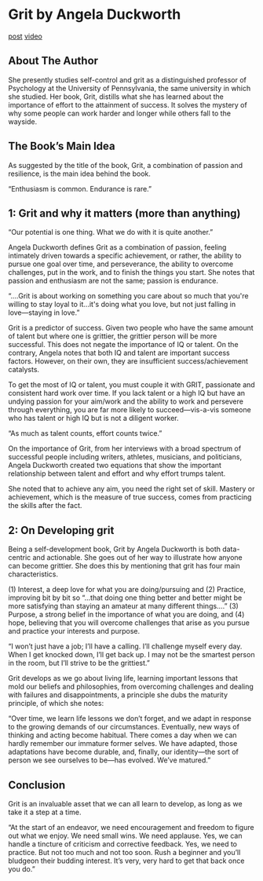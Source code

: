 # Grit by Angela Duckworth

[post](https://www.reddit.com/r/productivity/comments/b3h1pw/grit_by_angela_duckworth_animated_book_summary_i/)
[video](https://www.youtube.com/watch?v=doUSy1Eo76s)


## About The Author

She presently studies self-control and grit as a distinguished professor of Psychology at the University of Pennsylvania, the same university in which she studied. Her book, Grit, distills what she has learned about the importance of effort to the attainment of success. It solves the mystery of why some people can work harder and longer while others fall to the wayside.


## The Book’s Main Idea

As suggested by the title of the book, Grit, a combination of passion and resilience, is the main idea behind the book.

“Enthusiasm is common. Endurance is rare.”


## 1: Grit and why it matters (more than anything)

“Our potential is one thing. What we do with it is quite another.”

Angela Duckworth defines Grit as a combination of passion, feeling intimately driven towards a specific achievement, or rather, the ability to pursue one goal over time, and perseverance, the ability to overcome challenges, put in the work, and to finish the things you start. She notes that passion and enthusiasm are not the same; passion is endurance.

“....Grit is about working on something you care about so much that you're willing to stay loyal to it...it's doing what you love, but not just falling in love―staying in love.”

Grit is a predictor of success. Given two people who have the same amount of talent but where one is grittier, the grittier person will be more successful. This does not negate the importance of IQ or talent. On the contrary, Angela notes that both IQ and talent are important success factors. However, on their own, they are insufficient success/achievement catalysts.

To get the most of IQ or talent, you must couple it with GRIT, passionate and consistent hard work over time. If you lack talent or a high IQ but have an undying passion for your aim/work and the ability to work and persevere through everything, you are far more likely to succeed—vis-a-vis someone who has talent or high IQ but is not a diligent worker.

“As much as talent counts, effort counts twice.”

On the importance of Grit, from her interviews with a broad spectrum of successful people including writers, athletes, musicians, and politicians, Angela Duckworth created two equations that show the important relationship between talent and effort and why effort trumps talent.

She noted that to achieve any aim, you need the right set of skill. Mastery or achievement, which is the measure of true success, comes from practicing the skills after the fact.


## 2: On Developing grit

Being a self-development book, Grit by Angela Duckworth is both data-centric and actionable. She goes out of her way to illustrate how anyone can become grittier. She does this by mentioning that grit has four main characteristics.

(1) Interest, a deep love for what you are doing/pursuing and (2) Practice, improving bit by bit so “…that doing one thing better and better might be more satisfying than staying an amateur at many different things….” (3) Purpose, a strong belief in the importance of what you are doing, and (4) hope, believing that you will overcome challenges that arise as you pursue and practice your interests and purpose.

“I won’t just have a job; I’ll have a calling. I’ll challenge myself every day. When I get knocked down, I’ll get back up. I may not be the smartest person in the room, but I’ll strive to be the grittiest.”

Grit develops as we go about living life, learning important lessons that mold our beliefs and philosophies, from overcoming challenges and dealing with failures and disappointments, a principle she dubs the maturity principle, of which she notes:

“Over time, we learn life lessons we don’t forget, and we adapt in response to the growing demands of our circumstances. Eventually, new ways of thinking and acting become habitual. There comes a day when we can hardly remember our immature former selves. We have adapted, those adaptations have become durable, and, finally, our identity—the sort of person we see ourselves to be—has evolved. We’ve matured.”


## Conclusion

Grit is an invaluable asset that we can all learn to develop, as long as we take it a step at a time.

“At the start of an endeavor, we need encouragement and freedom to figure out what we enjoy. We need small wins. We need applause. Yes, we can handle a tincture of criticism and corrective feedback. Yes, we need to practice. But not too much and not too soon. Rush a beginner and you’ll bludgeon their budding interest. It’s very, very hard to get that back once you do.”

